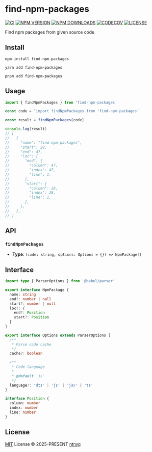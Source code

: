 # find-npm-packages

[![CI](https://github.com/ntnyq/find-npm-packages/workflows/CI/badge.svg)](https://github.com/ntnyq/find-npm-packages/actions)
[![NPM VERSION](https://img.shields.io/npm/v/find-npm-packages.svg)](https://www.npmjs.com/package/find-npm-packages)
[![NPM DOWNLOADS](https://img.shields.io/npm/dy/find-npm-packages.svg)](https://www.npmjs.com/package/find-npm-packages)
[![CODECOV](https://codecov.io/github/ntnyq/find-npm-packages/branch/main/graph/badge.svg)](https://codecov.io/github/ntnyq/find-npm-packages)
[![LICENSE](https://img.shields.io/github/license/ntnyq/find-npm-packages.svg)](https://github.com/ntnyq/find-npm-packages/blob/main/LICENSE)

Find npm packages from given source code.

## Install

```shell
npm install find-npm-packages
```

```shell
yarn add find-npm-packages
```

```shell
pnpm add find-npm-packages
```

## Usage

```ts
import { findNpmPackages } from 'find-npm-packages'

const code = `import findNpmPackages from 'find-npm-packages'`

const result = findNpmPackages(code)

console.log(result)
// [
//   {
//     "name": "find-npm-packages",
//     "start": 28,
//     "end": 47,
//     "loc": {
//       "end": {
//         "column": 47,
//         "index": 47,
//         "line": 1,
//       },
//       "start": {
//         "column": 28,
//         "index": 28,
//         "line": 1,
//       },
//     },
//   },
// ]
```

## API

### `findNpmPackages`

- **Type**: `(code: string, options: Options = {}) => NpmPackage[]`

## Interface

```ts
import type { ParserOptions } from '@babel/parser'

export interface NpmPackage {
  name: string
  end?: number | null
  start?: number | null
  loc?: {
    end?: Position
    start?: Position
  }
}

export interface Options extends ParserOptions {
  /**
   * Parse code cache
   */
  cache?: boolean

  /**
   * Code language
   *
   * @default `js`
   */
  language?: 'dts' | 'js' | 'jsx' | 'ts'
}

interface Position {
  column: number
  index: number
  line: number
}
```

## License

[MIT](./LICENSE) License © 2025-PRESENT [ntnyq](https://github.com/ntnyq)
